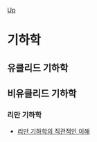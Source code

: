 [Up](index.md)

# 기하학

## 유클리드 기하학

## 비유클리드 기하학

### 리만 기하학

- [리만 기하학의 직관적인 이해](http://soojishin.com/archives/intuitive-approach-to-riemann-geometry/)

